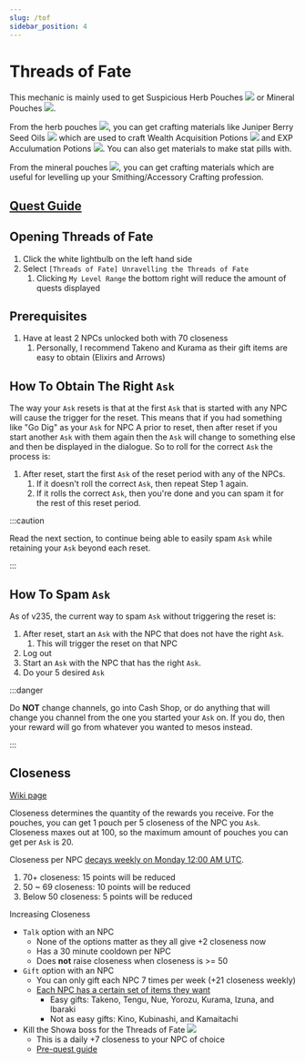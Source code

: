 ```yaml
---
slug: /tof
sidebar_position: 4
---
```


# Threads of Fate

This mechanic is mainly used to get Suspicious Herb Pouches ![](https://maplestory.io/api/GMS/228/item/2431233/icon) or Mineral Pouches ![](https://maplestory.io/api/GMS/228/item/2431232/icon).

From the herb pouches ![](https://maplestory.io/api/GMS/228/item/2431233/icon), you can get crafting materials like Juniper Berry Seed Oils ![](https://maplestory.io/api/GMS/228/item/4023019/icon) which are used to craft Wealth Acquisition Potions ![](https://maplestory.io/api/GMS/228/item/2003551/icon) and EXP Acculumation Potions ![](https://maplestory.io/api/GMS/228/item/2003550/icon). You can also get materials to make stat pills with.

From the mineral pouches ![](https://maplestory.io/api/GMS/228/item/2431232/icon), you can get crafting materials which are useful for levelling up your Smithing/Accessory Crafting profession.

## [Quest Guide](https://www.reddit.com/r/Maplestory/comments/p574l9/threads_of_fate_summarized_questline/)

## Opening Threads of Fate

1. Click the white lightbulb on the left hand side
2. Select `[Threads of Fate] Unravelling the Threads of Fate`
   1. Clicking `My Level Range` the bottom right will reduce the amount of quests displayed

## Prerequisites

1. Have at least 2 NPCs unlocked both with 70 closeness
   1. Personally, I recommend Takeno and Kurama as their gift items are easy to obtain (Elixirs and Arrows)

## How To Obtain The Right `Ask`

The way your `Ask` resets is that at the first `Ask` that is started with any NPC will cause the trigger for the reset.
This means that if you had something like "Go Dig" as your `Ask` for NPC A prior to reset, then after reset if you start another `Ask` with them again then the `Ask` will change to something else and then be displayed in the dialogue.
So to roll for the correct `Ask` the process is:
1. After reset, start the first `Ask` of the reset period with any of the NPCs.
   1. If it doesn't roll the correct `Ask`, then repeat Step 1 again.
   2. If it rolls the correct `Ask`, then you're done and you can spam it for the rest of this reset period.

:::caution

Read the next section, to continue being able to easily spam `Ask` while retaining your `Ask` beyond each reset.

:::

## How To Spam `Ask`

As of v235, the current way to spam `Ask` without triggering the reset is:
1. After reset, start an `Ask` with the NPC that does not have the right `Ask`.
   1. This will trigger the reset on that NPC
2. Log out
3. Start an `Ask` with the NPC that has the right `Ask`.
4.  Do your 5 desired `Ask`

:::danger

Do **NOT** change channels, go into Cash Shop, or do anything that will change you channel from the one you started your `Ask` on. If you do, then your reward will go from whatever you wanted to mesos instead.

:::

## Closeness

[Wiki page](https://maplestory.fandom.com/wiki/Epic/Mushroom_Shrine_Tales#Threads_of_Fate)

Closeness determines the quantity of the rewards you receive. For the pouches, you can get 1 pouch per 5 closeness of the NPC you `Ask`. Closeness maxes out at 100, so the maximum amount of pouches you can get per `Ask` is 20.

Closeness per NPC [decays weekly on Monday 12:00 AM UTC](https://maplestory.nexon.net/news/65824/v-221-spring-blossoms-patch-notes).
   1. 70+ closeness: 15 points will be reduced
   2. 50 ~ 69 closeness: 10 points will be reduced
   3. Below 50 closeness: 5 points will be reduced

Increasing Closeness
   - `Talk` option with an NPC
     - None of the options matter as they all give +2 closeness now
     - Has a 30 minute cooldown per NPC
     - Does **not** raise closeness when closeness is >= 50
   - `Gift` option with an NPC
     - You can only gift each NPC 7 times per week (+21 closeness weekly)
     - [Each NPC has a certain set of items they want](https://maplestory.fandom.com/wiki/Epic/Mushroom_Shrine_Tales#Threads_of_Fate)
       - Easy gifts: Takeno, Tengu, Nue, Yorozu, Kurama, Izuna, and Ibaraki
       - Not as easy gifts: Kino, Kubinashi, and Kamaitachi
   - Kill the Showa boss for the Threads of Fate ![](https://maplestory.io/api/GMS/228/item/2632261/icon)
     - This is a daily +7 closeness to your NPC of choice
     - [Pre-quest guide](https://www.reddit.com/r/Maplestory/comments/m2ez2b/psa_yakuza_boss_prequest_order/)